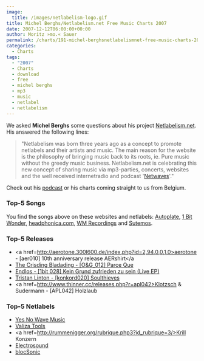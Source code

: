 ```yaml
---
image:
  title: /images/netlabelism-logo.gif
title: Michel Berghs/Netlabelism.net Free Music Charts 2007
date: 2007-12-12T06:00:00+00:00
author: Moritz »mo.« Sauer
permalink: /charts/191-michel-berghsnetlabelismnet-free-music-charts-2007
categories:
  - Charts
tags:
  - "2007"
  - Charts
  - download
  - free
  - michel berghs
  - mp3
  - music
  - netlabel
  - netlabelism
---
```

We asked **Michel Berghs** some questions about his project [Netlabelism.net](http://Netlabelism.net). His answered the following lines: 

> "Netlabelism was born three years ago as a concept to promote netlabels and their artists and music. The main reason for the website is the philosophy of bringing music back to its roots, ie. Pure music without the greedy music business. Netlabelism.net is celebrating this new concept of sharing music via mp3-parties, concerts, websites and the well received internetradio and podcast '[Netwaves](http://www.archive.org/details/netwaves)'."

Check out his [podcast](http://phobos.apple.com/WebObjects/MZStore.woa/wa/viewPodcast?id=203424250) or his charts coming straight to us from Belgium.<!--more-->

<!--adsense-->

### Top-5 Songs

You find the songs above on these websites and netlabels: [Autoplate](http://www.thinner.cc/pages/releases/releases_detail.php?id=apl047), [1 Bit Wonder](http://www.1bit-wonder.com/), [headphonica.com](http://www.headphonica.com), [WM Recordings](http://www.wmrecordings.com/releases/wm063.htm) and [Sutemos](http://www.sutemos.net/en/release;gid,20).

### Top-5 Releases

  * <a href=http://aerotone.300l600.de/index.php?id=2,94,0,0,1,0>aerotone - [aer010] 10th anniversary release AERshirt</a
  * <a href=http://www.archive.org/details/offandgreenTheCrisdingBladingParceQueep>The Crisding Bladading - [O&G_012] Parce Que</a>
  * <a href=http://www.archive.org/details/1bit_028>Endlos - [1bit 028] Kein Grund zufrieden zu sein (Live EP)</a>
  * <a href=http://www.archive.org/details/konkord020>Tristan Linton - [konkord020] Soulthieves</a>
  * <a href=http://www.thinner.cc/releases.php?r=apl042>Klotzsch & Sudermann - [APL042] Holzlaub</a>

### Top-5 Netlabels

  * <a href=http://yesnowave.com/>Yes No Wave Music</a>
  * <a href=http://www.valiza-tools.com/>Valiza Tools</a>
  * <a href=http://rummenigger.org/rubrique.php3?id_rubrique=3/>Krill Konzern</a>
  * <a href=http://www.netaudio.ru/electrosound/>Electrosound</a>
  * <a href=http://www.archive.org/details/blocsonic>blocSonic</a>